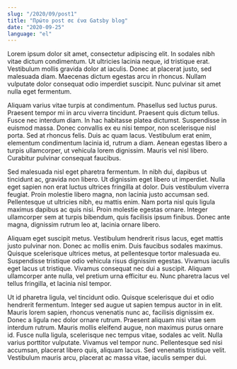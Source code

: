 ```yaml
---
slug: "/2020/09/post1"
title: "Πρώτο post σε ένα Gatsby blog"
date: "2020-09-25"
language: "el"
---
```


Lorem ipsum dolor sit amet, consectetur adipiscing elit. In sodales nibh vitae dictum condimentum. Ut ultricies lacinia neque, id tristique erat. Vestibulum mollis gravida dolor at iaculis. Donec at placerat justo, sed malesuada diam. Maecenas dictum egestas arcu in rhoncus. Nullam vulputate dolor consequat odio imperdiet suscipit. Nunc pulvinar sit amet nulla eget fermentum.
<!-- end -->
Aliquam varius vitae turpis at condimentum. Phasellus sed luctus purus. Praesent tempor mi in arcu viverra tincidunt. Praesent quis dictum tellus. Fusce nec interdum diam. In hac habitasse platea dictumst. Suspendisse in euismod massa. Donec convallis ex eu nisi tempor, non scelerisque nisl porta. Sed at rhoncus felis. Duis ac quam lacus. Vestibulum erat enim, elementum condimentum lacinia id, rutrum a diam. Aenean egestas libero a turpis ullamcorper, ut vehicula lorem dignissim. Mauris vel nisl libero. Curabitur pulvinar consequat faucibus.

Sed malesuada nisl eget pharetra fermentum. In nibh dui, dapibus ut tincidunt ac, gravida non libero. Ut dignissim eget libero ut imperdiet. Nulla eget sapien non erat luctus ultrices fringilla at dolor. Duis vestibulum viverra feugiat. Proin molestie libero magna, non lacinia justo accumsan sed. Pellentesque ut ultricies nibh, eu mattis enim. Nam porta nisl quis ligula maximus dapibus ac quis nisi. Proin molestie egestas ornare. Integer ullamcorper sem at turpis bibendum, quis facilisis ipsum finibus. Donec ante magna, dignissim rutrum leo at, lacinia ornare libero.

Aliquam eget suscipit metus. Vestibulum hendrerit risus lacus, eget mattis justo pulvinar non. Donec ac mollis enim. Duis faucibus sodales maximus. Quisque scelerisque ultrices metus, at pellentesque tortor malesuada eu. Suspendisse tristique odio vehicula risus dignissim egestas. Vivamus iaculis eget lacus ut tristique. Vivamus consequat nec dui a suscipit. Aliquam ullamcorper ante nulla, vel pretium urna efficitur eu. Nunc pharetra lacus vel tellus fringilla, et lacinia nisl tempor.

Ut id pharetra ligula, vel tincidunt odio. Quisque scelerisque dui et odio hendrerit fermentum. Integer sed augue ut sapien tempus auctor in in elit. Mauris lorem sapien, rhoncus venenatis nunc ac, facilisis dignissim ex. Donec a ligula nec dolor ornare rutrum. Praesent aliquam nisi vitae sem interdum rutrum. Mauris mollis eleifend augue, non maximus purus ornare id. Fusce nulla ligula, scelerisque nec tempus vitae, sodales ac velit. Nulla varius porttitor vulputate. Vivamus vel tempor nunc. Pellentesque sed nisi accumsan, placerat libero quis, aliquam lacus. Sed venenatis tristique velit. Vestibulum mauris arcu, placerat ac massa vitae, iaculis semper dui.
